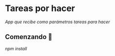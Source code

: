 # Tareas por hacer

_App que recibe como parámetros tareas para hacer_

## Comenzando 🚀

_npm install_


